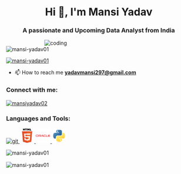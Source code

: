 <h1 align="center">Hi 👋, I'm Mansi Yadav</h1>
<h3 align="center">A passionate and Upcoming Data Analyst from India</h3>
<img align="right" alt="coding" width="400" scr="https://i.pinimg.com/originals/e7/26/c7/e726c74ac081eed50feee1433d12c998.gif"

<p align="left"> <img src="https://komarev.com/ghpvc/?username=mansi-yadav01&label=Profile%20views&color=0e75b6&style=flat" alt="mansi-yadav01" /> </p>

<p align="left"> <a href="https://github.com/ryo-ma/github-profile-trophy"><img src="https://github-profile-trophy.vercel.app/?username=mansi-yadav01" alt="mansi-yadav01" /></a> </p>

- 📫 How to reach me **yadavmansi297@gmail.com**

<h3 align="left">Connect with me:</h3>
<p align="left">
<a href="https://kaggle.com/mansiyadav02" target="blank"><img align="center" src="https://raw.githubusercontent.com/rahuldkjain/github-profile-readme-generator/master/src/images/icons/Social/kaggle.svg" alt="mansiyadav02" height="30" width="40" /></a>
</p>

<h3 align="left">Languages and Tools:</h3>
<p align="left"> <a href="https://git-scm.com/" target="_blank" rel="noreferrer"> <img src="https://www.vectorlogo.zone/logos/git-scm/git-scm-icon.svg" alt="git" width="40" height="40"/> </a> <a href="https://www.w3.org/html/" target="_blank" rel="noreferrer"> <img src="https://raw.githubusercontent.com/devicons/devicon/master/icons/html5/html5-original-wordmark.svg" alt="html5" width="40" height="40"/> </a> <a href="https://www.oracle.com/" target="_blank" rel="noreferrer"> <img src="https://raw.githubusercontent.com/devicons/devicon/master/icons/oracle/oracle-original.svg" alt="oracle" width="40" height="40"/> </a> <a href="https://www.python.org" target="_blank" rel="noreferrer"> <img src="https://raw.githubusercontent.com/devicons/devicon/master/icons/python/python-original.svg" alt="python" width="40" height="40"/> </a> </p>

<p><img align="center" src="https://github-readme-stats.vercel.app/api/top-langs?username=mansi-yadav01&show_icons=true&locale=en&layout=compact" alt="mansi-yadav01" /></p>

<p><img align="center" src="https://github-readme-streak-stats.herokuapp.com/?user=mansi-yadav01&" alt="mansi-yadav01" /></p>

